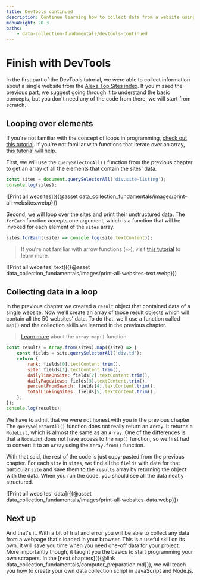 ```yaml
---
title: DevTools continued
description: Continue learning how to collect data from a website using browser DevTools, CSS selectors and JavaScript.
menuWeight: 20.3
paths:
    - data-collection-fundamentals/devtools-continued
---
```


# [](#finish-devtools) Finish with DevTools

In the first part of the DevTools tutorial, we were able to collect information about a single website from the <a href="https://www.alexa.com/topsites" target="_blank">Alexa Top Sites index</a>. If you missed the previous part, we suggest going through it to understand the basic concepts, but you don't need any of the code from there, we will start from scratch.

## [](#looping) Looping over elements

If you're not familiar with the concept of loops in programming, <a href="https://javascript.info/while-for" target="_blank">check out this tutorial</a>. If you're not familiar with functions that iterate over an array, <a href="https://javascript.info/array-methods#iterate-foreach" target="_blank">this tutorial will help</a>.

First, we will use the `querySelectorAll()` function from the previous chapter to get an array of all the elements that contain the sites' data.

```js
const sites = document.querySelectorAll('div.site-listing');
console.log(sites);
```

![Print all websites]({{@asset data_collection_fundamentals/images/print-all-websites.webp}})

Second, we will loop over the sites and print their unstructured data. The `forEach` function accepts one argument, which is a function that will be invoked for each element of the `sites` array.

```js
sites.forEach((site) => console.log(site.textContent));
```

> If you're not familiar with arrow functions (`=>`), visit <a href="https://javascript.info/arrow-functions-basics" target="_blank">this tutorial</a> to learn more.

![Print all websites' text]({{@asset data_collection_fundamentals/images/print-all-websites-text.webp}})

## [](#collecting-data) Collecting data in a loop

In the previous chapter we created a `result` object that contained data of a single website. Now we'll create an array of those result objects which will contain all the 50 websites' data. To do that, we'll use a function called `map()` and the collection skills we learned in the previous chapter.

> <a href="https://javascript.info/array-methods#map" target="_blank">Learn more</a> about the `array.map()` function.

```js
const results = Array.from(sites).map((site) => {
    const fields = site.querySelectorAll('div.td');
    return {
        rank: fields[0].textContent.trim(),
        site: fields[1].textContent.trim(),
        dailyTimeOnSite: fields[2].textContent.trim(),
        dailyPageViews: fields[3].textContent.trim(),
        percentFromSearch: fields[4].textContent.trim(),
        totalLinkingSites: fields[5].textContent.trim(),
    };
});
console.log(results);
```

We have to admit that we were not honest with you in the previous chapter. The `querySelectorAll()` function does not really return an `Array`. It returns a `NodeList`, which is almost the same as an `Array`. One of the differences is that a `NodeList` does not have access to the `map()` function, so we first had to convert it to an `Array` using the `Array.from()` function.

With that said, the rest of the code is just copy-pasted from the previous chapter. For each `site` in `sites`, we find all the `fields` with data for that particular `site` and save them to the `results` array by returning the object with the data. When you run the code, you should see all the data neatly structured.

![Print all websites' data]({{@asset data_collection_fundamentals/images/print-all-websites-data.webp}})

## [](#next) Next up

And that's it. With a bit of trial and error you will be able to collect any data from a webpage that's loaded in your browser. This is a useful skill on its own. It will save you time when you need one-off data for your project. More importantly though, it taught you the basics to start programming your own scrapers. In the [next chapters]({{@link data_collection_fundamentals/computer_preparation.md}}), we will teach you how to create your own data collection script in JavaScript and Node.js.
